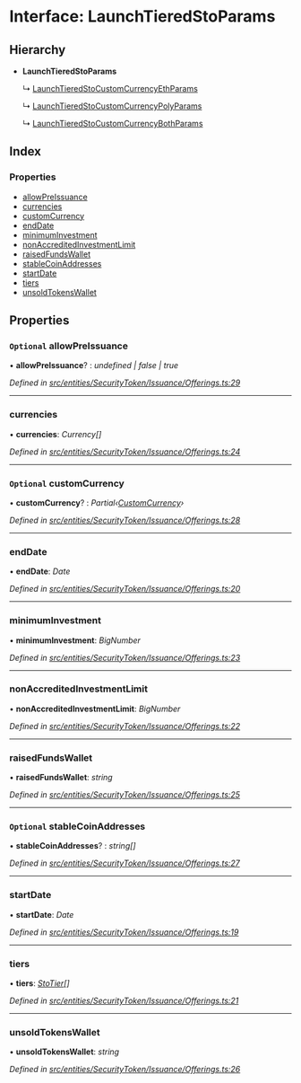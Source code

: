 # Interface: LaunchTieredStoParams

## Hierarchy

- **LaunchTieredStoParams**

  ↳ [LaunchTieredStoCustomCurrencyEthParams](_entities_securitytoken_issuance_offerings_.launchtieredstocustomcurrencyethparams.md)

  ↳ [LaunchTieredStoCustomCurrencyPolyParams](_entities_securitytoken_issuance_offerings_.launchtieredstocustomcurrencypolyparams.md)

  ↳ [LaunchTieredStoCustomCurrencyBothParams](_entities_securitytoken_issuance_offerings_.launchtieredstocustomcurrencybothparams.md)

## Index

### Properties

- [allowPreIssuance](_entities_securitytoken_issuance_offerings_.launchtieredstoparams.md#optional-allowpreissuance)
- [currencies](_entities_securitytoken_issuance_offerings_.launchtieredstoparams.md#currencies)
- [customCurrency](_entities_securitytoken_issuance_offerings_.launchtieredstoparams.md#optional-customcurrency)
- [endDate](_entities_securitytoken_issuance_offerings_.launchtieredstoparams.md#enddate)
- [minimumInvestment](_entities_securitytoken_issuance_offerings_.launchtieredstoparams.md#minimuminvestment)
- [nonAccreditedInvestmentLimit](_entities_securitytoken_issuance_offerings_.launchtieredstoparams.md#nonaccreditedinvestmentlimit)
- [raisedFundsWallet](_entities_securitytoken_issuance_offerings_.launchtieredstoparams.md#raisedfundswallet)
- [stableCoinAddresses](_entities_securitytoken_issuance_offerings_.launchtieredstoparams.md#optional-stablecoinaddresses)
- [startDate](_entities_securitytoken_issuance_offerings_.launchtieredstoparams.md#startdate)
- [tiers](_entities_securitytoken_issuance_offerings_.launchtieredstoparams.md#tiers)
- [unsoldTokensWallet](_entities_securitytoken_issuance_offerings_.launchtieredstoparams.md#unsoldtokenswallet)

## Properties

### `Optional` allowPreIssuance

• **allowPreIssuance**? : _undefined | false | true_

_Defined in [src/entities/SecurityToken/Issuance/Offerings.ts:29](https://github.com/PolymathNetwork/polymath-sdk/blob/d80c6e9/src/entities/SecurityToken/Issuance/Offerings.ts#L29)_

---

### currencies

• **currencies**: _Currency[]_

_Defined in [src/entities/SecurityToken/Issuance/Offerings.ts:24](https://github.com/PolymathNetwork/polymath-sdk/blob/d80c6e9/src/entities/SecurityToken/Issuance/Offerings.ts#L24)_

---

### `Optional` customCurrency

• **customCurrency**? : _Partial‹[CustomCurrency](_types_index_.customcurrency.md)›_

_Defined in [src/entities/SecurityToken/Issuance/Offerings.ts:28](https://github.com/PolymathNetwork/polymath-sdk/blob/d80c6e9/src/entities/SecurityToken/Issuance/Offerings.ts#L28)_

---

### endDate

• **endDate**: _Date_

_Defined in [src/entities/SecurityToken/Issuance/Offerings.ts:20](https://github.com/PolymathNetwork/polymath-sdk/blob/d80c6e9/src/entities/SecurityToken/Issuance/Offerings.ts#L20)_

---

### minimumInvestment

• **minimumInvestment**: _BigNumber_

_Defined in [src/entities/SecurityToken/Issuance/Offerings.ts:23](https://github.com/PolymathNetwork/polymath-sdk/blob/d80c6e9/src/entities/SecurityToken/Issuance/Offerings.ts#L23)_

---

### nonAccreditedInvestmentLimit

• **nonAccreditedInvestmentLimit**: _BigNumber_

_Defined in [src/entities/SecurityToken/Issuance/Offerings.ts:22](https://github.com/PolymathNetwork/polymath-sdk/blob/d80c6e9/src/entities/SecurityToken/Issuance/Offerings.ts#L22)_

---

### raisedFundsWallet

• **raisedFundsWallet**: _string_

_Defined in [src/entities/SecurityToken/Issuance/Offerings.ts:25](https://github.com/PolymathNetwork/polymath-sdk/blob/d80c6e9/src/entities/SecurityToken/Issuance/Offerings.ts#L25)_

---

### `Optional` stableCoinAddresses

• **stableCoinAddresses**? : _string[]_

_Defined in [src/entities/SecurityToken/Issuance/Offerings.ts:27](https://github.com/PolymathNetwork/polymath-sdk/blob/d80c6e9/src/entities/SecurityToken/Issuance/Offerings.ts#L27)_

---

### startDate

• **startDate**: _Date_

_Defined in [src/entities/SecurityToken/Issuance/Offerings.ts:19](https://github.com/PolymathNetwork/polymath-sdk/blob/d80c6e9/src/entities/SecurityToken/Issuance/Offerings.ts#L19)_

---

### tiers

• **tiers**: _[StoTier](_types_index_.stotier.md)[]_

_Defined in [src/entities/SecurityToken/Issuance/Offerings.ts:21](https://github.com/PolymathNetwork/polymath-sdk/blob/d80c6e9/src/entities/SecurityToken/Issuance/Offerings.ts#L21)_

---

### unsoldTokensWallet

• **unsoldTokensWallet**: _string_

_Defined in [src/entities/SecurityToken/Issuance/Offerings.ts:26](https://github.com/PolymathNetwork/polymath-sdk/blob/d80c6e9/src/entities/SecurityToken/Issuance/Offerings.ts#L26)_
